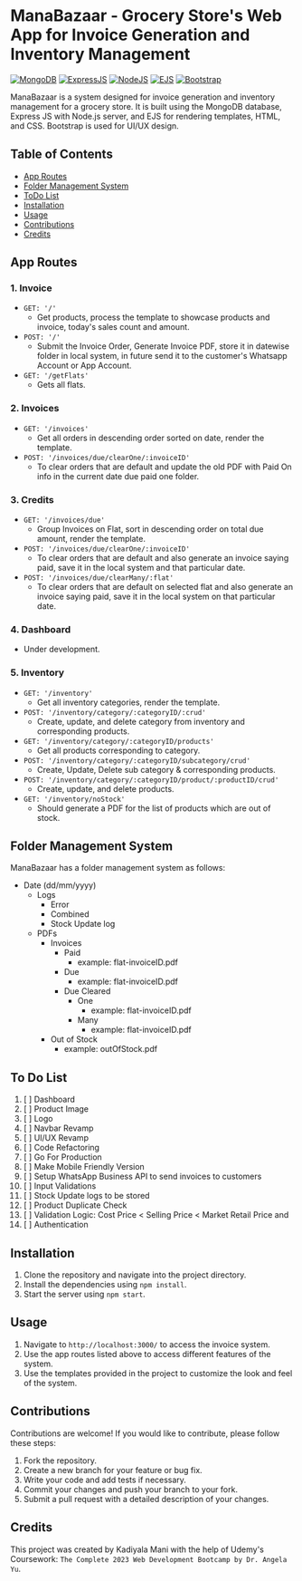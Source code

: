 # ManaBazaar - Grocery Store's Web App for Invoice Generation and Inventory Management

[![MongoDB](https://img.shields.io/badge/Database-MongoDB-brightgreen)](https://www.mongodb.com/)
[![ExpressJS](https://img.shields.io/badge/Server-ExpressJS-blue)](https://expressjs.com/)
[![NodeJS](https://img.shields.io/badge/Backend-NodeJS-green)](https://nodejs.org/en/)
[![EJS](https://img.shields.io/badge/Template-EJS-orange)](https://ejs.co/)
[![Bootstrap](https://img.shields.io/badge/Frontend-Bootstrap-purple)](https://getbootstrap.com/)

ManaBazaar is a system designed for invoice generation and inventory management for a grocery store. It is built using the MongoDB database, Express JS with Node.js server, and EJS for rendering templates, HTML, and CSS. Bootstrap is used for UI/UX design.

## Table of Contents
- [App Routes](#app-routes)
- [Folder Management System](#folder-management-system)
- [ToDo List](#todo-list)
- [Installation](#installation)
- [Usage](#usage)
- [Contributions](#contributions)
- [Credits](#credits)

## App Routes

### 1. Invoice
- `GET: '/'`
  - Get products, process the template to showcase products and invoice, today's sales count and amount.
- `POST: '/'`
  - Submit the Invoice Order, Generate Invoice PDF, store it in datewise folder in local system, in future send it to the customer's Whatsapp Account or App Account.
- `GET: '/getFlats'`
  - Gets all flats.

### 2. Invoices
- `GET: '/invoices'`
  - Get all orders in descending order sorted on date, render the template.
- `POST: '/invoices/due/clearOne/:invoiceID'`
  - To clear orders that are default and update the old PDF with Paid On info in the current date due paid one folder.

### 3. Credits
- `GET: '/invoices/due'`
  - Group Invoices on Flat, sort in descending order on total due amount, render the template.
- `POST: '/invoices/due/clearOne/:invoiceID'`
  - To clear orders that are default and also generate an invoice saying paid, save it in the local system and that particular date.
- `POST: '/invoices/due/clearMany/:flat'`
  - To clear orders that are default on selected flat and also generate an invoice saying paid, save it in the local system on that particular date.

### 4. Dashboard
- Under development.

### 5. Inventory
- `GET: '/inventory'`
  - Get all inventory categories, render the template.
- `POST: '/inventory/category/:categoryID/:crud'`
  - Create, update, and delete category from inventory and corresponding products.
- `GET: '/inventory/category/:categoryID/products'`
  - Get all products corresponding to category.
- `POST: '/inventory/category/:categoryID/subcategory/crud'`
  - Create, Update, Delete sub category & corresponding products.
- `POST: '/inventory/category/:categoryID/product/:productID/crud'`
  - Create, update, and delete products.
- `GET: '/inventory/noStock'`
  - Should generate a PDF for the list of products which are out of stock.

## Folder Management System
ManaBazaar has a folder management system as follows:

- Date (dd/mm/yyyy)
  - Logs
    - Error
    - Combined
    - Stock Update log
  - PDFs
    - Invoices
      - Paid
        - example: flat-invoiceID.pdf
      - Due
        - example: flat-invoiceID.pdf
      - Due Cleared
        - One
          - example: flat-invoiceID.pdf
        - Many
          - example: flat-invoiceID.pdf
    - Out of Stock
      - example: outOfStock.pdf

## To Do List

1. [ ] Dashboard
2. [ ] Product Image
3. [ ] Logo
4. [ ] Navbar Revamp
5. [ ] UI/UX Revamp
6. [ ] Code Refactoring
7. [ ] Go For Production
8. [ ] Make Mobile Friendly Version
9. [ ] Setup WhatsApp Business API to send invoices to customers
10. [ ] Input Validations
11. [ ] Stock Update logs to be stored
12. [ ] Product Duplicate Check
13. [ ] Validation Logic: Cost Price < Selling Price < Market Retail Price and
14. [ ] Authentication

## Installation

1. Clone the repository and navigate into the project directory.
2. Install the dependencies using `npm install`.
3. Start the server using `npm start`.

## Usage

1. Navigate to `http://localhost:3000/` to access the invoice system.
2. Use the app routes listed above to access different features of the system.
3. Use the templates provided in the project to customize the look and feel of the system.

## Contributions

Contributions are welcome! If you would like to contribute, please follow these steps:

1. Fork the repository.
2. Create a new branch for your feature or bug fix.
3. Write your code and add tests if necessary.
4. Commit your changes and push your branch to your fork.
5. Submit a pull request with a detailed description of your changes.

## Credits

This project was created by Kadiyala Mani with the help of Udemy's Coursework: `The Complete 2023 Web Development Bootcamp by Dr. Angela Yu`.
